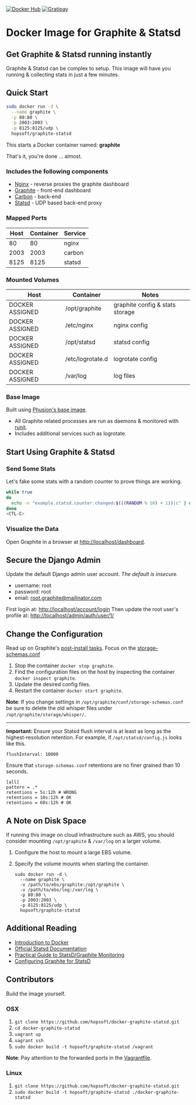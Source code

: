 [![Docker Hub](http://img.shields.io/badge/docker-hub-brightgreen.svg?style=flat)](https://registry.hub.docker.com/u/hopsoft/graphite-statsd/)
[![Gratipay](http://img.shields.io/badge/gratipay-contribute-009bef.svg?style=flat)](https://gratipay.com/hopsoft/)

# Docker Image for Graphite & Statsd

## Get Graphite & Statsd running instantly

Graphite & Statsd can be complex to setup.
This image will have you running & collecting stats in just a few minutes.

## Quick Start

```sh
sudo docker run -d \
  --name graphite \
  -p 80:80 \
  -p 2003:2003 \
  -p 8125:8125/udp \
  hopsoft/graphite-statsd
```

This starts a Docker container named: **graphite**

That's it, you're done ... almost.

### Includes the following components

* [Nginx](http://nginx.org/) - reverse proxies the graphite dashboard
* [Graphite](http://graphite.readthedocs.org/en/latest/) - front-end dashboard
* [Carbon](http://graphite.readthedocs.org/en/latest/carbon-daemons.html) - back-end
* [Statsd](https://github.com/etsy/statsd/wiki) - UDP based back-end proxy

### Mapped Ports

| Host | Container | Service |
| ---- | --------- | ------- |
|   80 |        80 | nginx   |
| 2003 |      2003 | carbon  |
| 8125 |      8125 | statsd  |

### Mounted Volumes

| Host              | Container                  | Notes                           |
| ----------------- | -------------------------- | ------------------------------- |
| DOCKER ASSIGNED   | /opt/graphite              | graphite config & stats storage |
| DOCKER ASSIGNED   | /etc/nginx                 | nginx config                    |
| DOCKER ASSIGNED   | /opt/statsd                | statsd config                   |
| DOCKER ASSIGNED   | /etc/logrotate.d           | logrotate config                |
| DOCKER ASSIGNED   | /var/log                   | log files                       |

### Base Image

Built using [Phusion's base image](https://github.com/phusion/baseimage-docker).

* All Graphite related processes are run as daemons & monitored with [runit](http://smarden.org/runit/).
* Includes additional services such as logrotate.

## Start Using Graphite & Statsd

### Send Some Stats

Let's fake some stats with a random counter to prove things are working.

```sh
while true
do
  echo -n "example.statsd.counter.changed:$(((RANDOM % 10) + 1))|c" | nc -w 1 -u localhost 8125
done
<CTL-C>
```

### Visualize the Data

Open Graphite in a browser at [http://localhost/dashboard](http://localhost/dashboard).

## Secure the Django Admin

Update the default Django admin user account. _The default is insecure._

  * username: root
  * password: root
  * email: root.graphite@mailinator.com

First login at: [http://localhost/account/login](http://localhost/account/login)
Then update the root user's profile at: [http://localhost/admin/auth/user/1/](http://localhost/admin/auth/user/1/)

## Change the Configuration

Read up on Graphite's [post-install tasks](https://graphite.readthedocs.org/en/latest/install.html#post-install-tasks).
Focus on the [storage-schemas.conf](https://graphite.readthedocs.org/en/latest/config-carbon.html#storage-schemas-conf)

1. Stop the container `docker stop graphite`.
1. Find the configuration files on the host by inspecting the container `docker inspect graphite`.
1. Update the desired config files.
1. Restart the container `docker start graphite`.

**Note**: If you change settings in `/opt/graphite/conf/storage-schemas.conf`
be sure to delete the old whisper files under `/opt/graphite/storage/whisper/`.

---

**Important:** Ensure your Statsd flush interval is at least as long as the highest-resolution retention.
For example, if `/opt/statsd/config.js` looks like this.

```
flushInterval: 10000
```

Ensure that `storage-schemas.conf` retentions are no finer grained than 10 seconds.

```
[all]
pattern = .*
retentions = 5s:12h # WRONG
retentions = 10s:12h # OK
retentions = 60s:12h # OK
```

## A Note on Disk Space

If running this image on cloud infrastructure such as AWS,
you should consider mounting `/opt/graphite` & `/var/log` on a larger volume.

1. Configure the host to mount a large EBS volume.
1. Specify the volume mounts when starting the container.

    ```
    sudo docker run -d \
      --name graphite \
      -v /path/to/ebs/graphite:/opt/graphite \
      -v /path/to/ebs/log:/var/log \
      -p 80:80 \
      -p 2003:2003 \
      -p 8125:8125/udp \
      hopsoft/graphite-statsd
    ```

## Additional Reading

* [Introduction to Docker](http://docs.docker.io/#introduction)
* [Official Statsd Documentation](https://github.com/etsy/statsd/)
* [Practical Guide to StatsD/Graphite Monitoring](http://matt.aimonetti.net/posts/2013/06/26/practical-guide-to-graphite-monitoring/)
* [Configuring Graphite for StatsD](https://github.com/etsy/statsd/blob/master/docs/graphite.md)

## Contributors

Build the image yourself.

### OSX

1. `git clone https://github.com/hopsoft/docker-graphite-statsd.git`
1. `cd docker-graphite-statsd`
1. `vagrant up`
1. `vagrant ssh`
1. `sudo docker build -t hopsoft/graphite-statsd /vagrant`

**Note**: Pay attention to the forwarded ports in the [Vagrantfile](https://github.com/hopsoft/docker-graphite-statsd/blob/master/Vagrantfile).

### Linux

1. `git clone https://github.com/hopsoft/docker-graphite-statsd.git`
1. `sudo docker build -t hopsoft/graphite-statsd ./docker-graphite-statsd`
